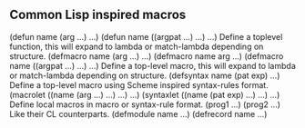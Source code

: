 Common Lisp inspired macros
---------------------------

(defun name (arg ...) ...)
(defun name
  ((argpat ...) ...)
  ...)
        Define a toplevel function, this will expand to lambda or
        match-lambda depending on structure.
(defmacro name (arg ...) ...)
(defmacro name arg ...)
(defmacro name
  ((argpat ...) ...)
  ...)
        Define a top-level macro, this will expand to lambda or
        match-lambda depending on structure.
(defsyntax name
  (pat exp)
  ...)
        Define a top-level macro using Scheme inspired syntax-rules
        format.
(macrolet ((name (arg ...) ...)
           ...)
  ...)
(syntaxlet ((name (pat exp) ...)
            ...)
  ...)
        Define local macros in macro or syntax-rule format.
(prog1 ...)
(prog2 ...)
        Like their CL counterparts.
(defmodule name ...)
(defrecord name ...)

